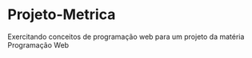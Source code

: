 # Projeto-Metrica
Exercitando conceitos de programação web para um projeto da matéria Programação Web
